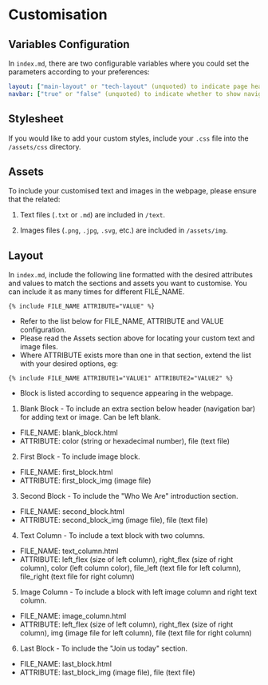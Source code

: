 # Customisation

## Variables Configuration

In `index.md`, there are two configurable variables where you could set the parameters according to your preferences:
```yml
layout: ["main-layout" or "tech-layout" (unquoted) to indicate page header style]
navbar: ["true" or "false" (unquoted) to indicate whether to show navigation bar]
```

## Stylesheet

If you would like to add your custom styles, include your `.css` file into the `/assets/css` directory.

## Assets

To include your customised text and images in the webpage, please ensure that the related:

1. Text files (`.txt` or `.md`) are included in `/text`.

2. Images files (`.png`, `.jpg`, `.svg`, etc.) are included in `/assets/img`.

## Layout

In `index.md`, include the following line formatted with the desired attributes and values to match the sections and assets you want to customise. You can include it as many times for different FILE_NAME.
```
{% include FILE_NAME ATTRIBUTE="VALUE" %}
```

- Refer to the list below for FILE_NAME, ATTRIBUTE and VALUE configuration.
- Please read the Assets section above for locating your custom text and image files.
- Where ATTRIBUTE exists more than one in that section, extend the list with your desired options, eg:
```
{% include FILE_NAME ATTRIBUTE1="VALUE1" ATTRIBUTE2="VALUE2" %}
```
- Block is listed according to sequence appearing in the webpage.

1. Blank Block - To include an extra section below header (navigation bar) for adding text or image. Can be left blank.
- FILE_NAME: blank_block.html
- ATTRIBUTE: color (string or hexadecimal number), file (text file)

2. First Block - To include image block.
- FILE_NAME: first_block.html
- ATTRIBUTE: first_block_img (image file)

3. Second Block - To include the "Who We Are" introduction section.
- FILE_NAME: second_block.html
- ATTRIBUTE: second_block_img (image file), file (text file)

4. Text Column - To include a text block with two columns.
- FILE_NAME: text_column.html
- ATTRIBUTE: left_flex (size of left column), right_flex (size of right column), color (left column color), file_left (text file for left column), file_right (text file for right column)

5. Image Column - To include a block with left image column and right text column.
- FILE_NAME: image_column.html
- ATTRIBUTE: left_flex (size of left column), right_flex (size of right column), img (image file for left column), file (text file for right column)

6. Last Block - To include the "Join us today" section.
- FILE_NAME: last_block.html
- ATTRIBUTE: last_block_img (image file), file (text file)

